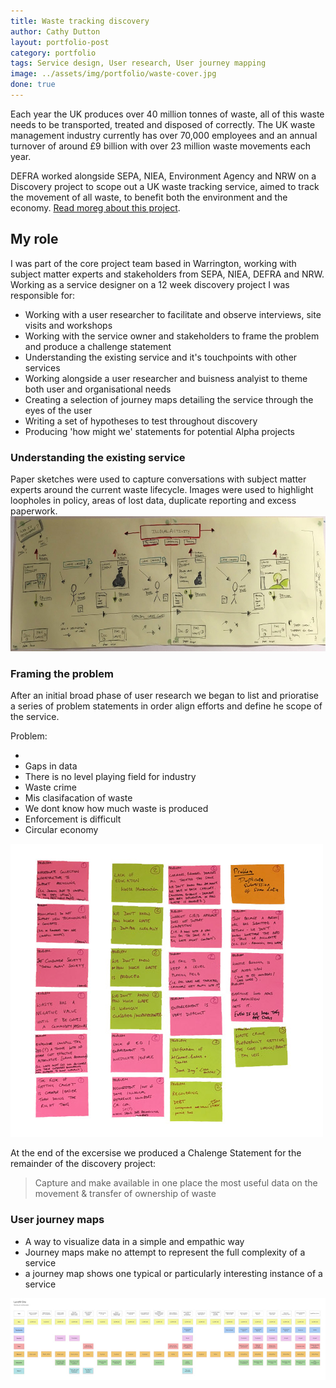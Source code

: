 ```yaml
---
title: Waste tracking discovery
author: Cathy Dutton
layout: portfolio-post
category: portfolio
tags: Service design, User research, User journey mapping
image: ../assets/img/portfolio/waste-cover.jpg
done: true
---
```


<p class="highlight-quote">
 Each year the UK produces over 40 million tonnes of waste, all of this waste needs to be transported, treated and disposed of correctly. The UK waste management industry currently has over 70,000 employees and an annual turnover of around £9 billion with over 23 million waste movements each year.
</p>

DEFRA worked alongside SEPA, NIEA, Environment Agency and NRW on a Discovery project to scope out a UK waste tracking service, aimed to track the movement of all waste, to benefit both the environment and the economy. <a href="" title="Waste discovery project">Read moreg about this project</a>.

<h2 class="heading">My role</h2>
I was part of the core project team based in Warrington, working with subject matter experts and stakeholders from SEPA, NIEA, DEFRA and NRW. Working as a service designer on a 12 week discovery project I was responsible for:

 * Working with a user researcher to facilitate and observe interviews, site visits and workshops
 * Working with the service owner and stakeholders to frame the problem and produce a challenge statement
 * Understanding the existing service and it's touchpoints with other services
 * Working alongside a user researcher and buisness analyist to theme both user and organisational needs
 * Creating a selection of journey maps detailing the service through the eyes of the user
 * Writing a set of hypotheses to test throughout discovery
 * Producing 'how might we' statements for potential Alpha projects


<h3 class="heading">Understanding the existing service</h3>
Paper sketches were used to capture conversations with subject matter experts around the current waste lifecycle. Images were used to highlight loopholes in policy, areas of lost data, duplicate reporting and excess paperwork.

<section class="portfolio-images">
<div class="portfolio-piece-wrapper-full">
    <div class="portfolio-piece">
        <img src="../assets/img/portfolio/waste-tracking/service-sketch.jpg" class="portfolio-piece__img"  alt="Waste tracking existing service sketch">
    </div>
</div>
</section>


<h3 class="heading">Framing the problem</h3>

After an initial broad phase of user research we began to list and prioratise a series of problem statements in order align efforts and define he scope of the service.

Problem:

 * 
 * Gaps in data
 * There is no level playing field for industry
 * Waste crime
 * Mis clasifacation of waste
 * We dont know how much waste is produced
 * Enforcement is difficult
 * Circular economy

 <div class="portfolio-piece-wrapper">
    <div class="portfolio-piece">
        <img src="../assets/img/portfolio/waste-tracking/problem-statements.jpg" class="portfolio-piece__img"  alt="Waste industry problem statements">
    </div>
</div>
</section> 

At the end of the excersise we produced a Chalenge Statement for the remainder of the discovery project:

 <blockquote>
 Capture and make available in one place the most useful data on the movement &amp; transfer of ownership of waste 
</blockquote> 


<!-- 
 <h3 class="heading">User needs/ org needs/ policy</h3> 

Spot opertunatys
Remove complexity


-->

 <h3 class="heading">User journey maps</h3>

 * A way to visualize data in a simple and empathic way
 * Journey maps make no attempt to represent the full complexity of a service
 * a journey map shows one typical or particularly interesting instance of a service

 <section class="portfolio-images">
<div class="portfolio-piece-wrapper-full">
    <div class="portfolio-piece">
        <img src="../assets/img/portfolio/waste-tracking/journey-map.jpg" class="portfolio-piece__img"  alt="Landfil user journey map">
    </div>
</div>
</section>

<!-- 
 <h3 class="heading">Hypothesis / What If's</h3>  

 When we want to test an assumption, we make it into a hypothesis. Building hypotheses will also help to expose gaps in your thinking. -->

 <!-- <h3 class="heading">Outputs</h3>   -->
 


<!-- <blockquote>
Cathy Joined DEFRA as an Interaction Designer but is currently demonstrating the skills and capabilities of a Service Designer.  Cathy is able to think strategically and understands the context she is working in. Cathy is showing great resilience and supporting the Service Owner through discovery.  Cathy is very much leading the service design aspect of the waste tracking discovery, and now she has finally received the tools, I think we will see some great output coming from Cathy.

Cathy is very user centred, creative and is a great advocate for agile and digital ways of working.  Cathy is great at taking ideas and running with them.
</blockquote> 
<p class="quote-name">Feedback on service design role</p>  -->
